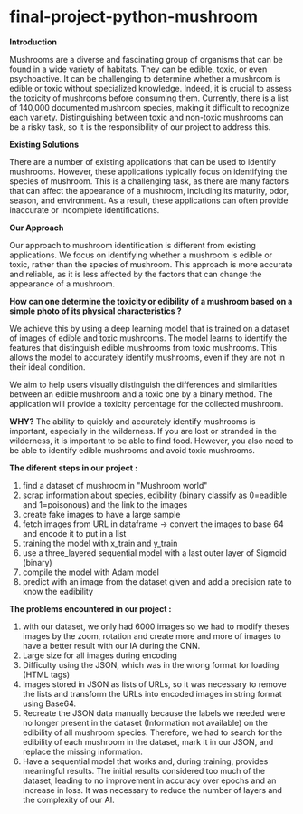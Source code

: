 # final-project-python-mushroom

**Introduction**

Mushrooms are a diverse and fascinating group of organisms that can be found in a wide variety of habitats. They can be edible, toxic, or even psychoactive. It can be challenging to determine whether a mushroom is edible or toxic without specialized knowledge. Indeed, it is crucial to assess the toxicity of mushrooms before consuming them. Currently, there is a list of 140,000 documented mushroom species, making it difficult to recognize each variety. Distinguishing between toxic and non-toxic mushrooms can be a risky task, so it is the responsibility of our project to address this. 

 
**Existing Solutions**

There are a number of existing applications that can be used to identify mushrooms. However, these applications typically focus on identifying the species of mushroom. This is a challenging task, as there are many factors that can affect the appearance of a mushroom, including its maturity, odor, season, and environment. As a result, these applications can often provide inaccurate or incomplete identifications. 

 **Our Approach**

Our approach to mushroom identification is different from existing applications. We focus on identifying whether a mushroom is edible or toxic, rather than the species of mushroom. This approach is more accurate and reliable, as it is less affected by the factors that can change the appearance of a mushroom. 

**How can one determine the toxicity or edibility of a mushroom based on a simple photo of its physical characteristics ?**

We achieve this by using a deep learning model that is trained on a dataset of images of edible and toxic mushrooms. The model learns to identify the features that distinguish edible mushrooms from toxic mushrooms. This allows the model to accurately identify mushrooms, even if they are not in their ideal condition.

We aim to help users visually distinguish the differences and similarities between an edible mushroom and a toxic one by a binary method. 
The application will provide a toxicity percentage for the collected mushroom.

**WHY?** 
The ability to quickly and accurately identify mushrooms is important, especially in the wilderness. If you are lost or stranded in the wilderness, it is important to be able to find food. However, you also need to be able to identify edible mushrooms and avoid toxic mushrooms. 





**The diferent steps in our project :**

1. find a dataset of mushroom in "Mushroom world"
2. scrap information about species, edibility (binary classify as 0=eadible and 1=poisonous) and the link to the images
3. create fake images to have a large sample
4. fetch images from URL in dataframe -> convert the images to base 64 and encode it to put in a list
5. training the model with x_train and y_train
6. use a three_layered sequential model with a last outer layer of Sigmoid (binary)
7. compile the model with Adam model
8. predict with an image from the dataset given and add a precision rate to know the eadibility

   



**The problems encountered in our project :**

1. with our dataset, we only had 6000 images so we had to modify theses images by the zoom, rotation and create more and more of images to have a better result with our IA during the CNN. 
2. Large size for all images during encoding
3. Difficulty using the JSON, which was in the wrong format for loading (HTML <a> tags)
4. Images stored in JSON as lists of URLs, so it was necessary to remove the lists and transform the URLs into encoded images in string format using Base64.
5. Recreate the JSON data manually because the labels we needed were no longer present in the dataset (Information not available) on the edibility of all mushroom species. Therefore, we had to search for the edibility of each mushroom in the dataset, mark it in our JSON, and replace the missing information.
6. Have a sequential model that works and, during training, provides meaningful results. The initial results considered too much of the dataset, leading to no improvement in accuracy over epochs and an increase in loss. It was necessary to reduce the number of layers and the complexity of our AI.


